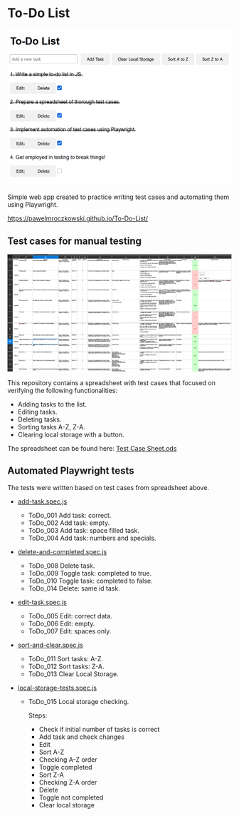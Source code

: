 # To-Do List

![](assets/app.png)

Simple web app created to practice writing test cases and automating them using Playwright.

https://pawelmroczkowski.github.io/To-Do-List/

## Test cases for manual testing

![](assets/spreadsheet.png)

This repository contains a spreadsheet with test cases that focused on verifying the following functionalities:

- Adding tasks to the list.
- Editing tasks.
- Deleting tasks.
- Sorting tasks A-Z, Z-A.
- Clearing local storage with a button.

The spreadsheet can be found here: [Test Case Sheet.ods](https://github.com/PawelMroczkowski/To-Do-List/raw/refs/heads/main/Test%20Cases/Test%20Case%20Sheet.ods)

## Automated Playwright tests

The tests were written based on test cases from spreadsheet above.

- [add-task.spec.js](Testing/test-case-automation/add-task.spec.js)

  - ToDo_001 Add task: correct.
  - ToDo_002 Add task: empty.
  - ToDo_003 Add task: space filled task.
  - ToDo_004 Add task: numbers and specials.

- [delete-and-completed.spec.js](Testing/test-case-automation/delete-and-completed.spec.js)

  - ToDo_008 Delete task.
  - ToDo_009 Toggle task: completed to true.
  - ToDo_010 Toggle task: completed to false.
  - ToDo_014 Delete: same id task.

- [edit-task.spec.js](Testing/test-case-automation/edit-task.spec.js)

  - ToDo_005 Edit: correct data.
  - ToDo_006 Edit: empty.
  - ToDo_007 Edit: spaces only.

- [sort-and-clear.spec.js](Testing/test-case-automation/sort-and-clear.spec.js)

  - ToDo_011 Sort tasks: A-Z.
  - ToDo_012 Sort tasks: Z-A.
  - ToDo_013 Clear Local Storage.

- [local-storage-tests.spec.js](Testing/test-case-automation/local-storage-tests.spec.js)

  - ToDo_015 Local storage checking.

    Steps:

    - Check if initial number of tasks is correct
    - Add task and check changes
    - Edit
    - Sort A-Z
    - Checking A-Z order
    - Toggle completed
    - Sort Z-A
    - Checking Z-A order
    - Delete
    - Toggle not completed
    - Clear local storage
